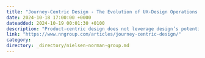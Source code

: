 ```yaml
---
title: "Journey-Centric Design - The Evolution of UX-Design Operations for The Coming Era"
date: 2024-10-18 17:00:00 +0000
dateadded: 2024-10-19 00:01:30 +0100
description: "Product-centric design does not leverage design’s potential for creating long-term business value and profitability. Journey-centric design can optimize customer experiences."
link: "https://www.nngroup.com/articles/journey-centric-design/"
category:
directory: _directory/nielsen-norman-group.md
---
```

